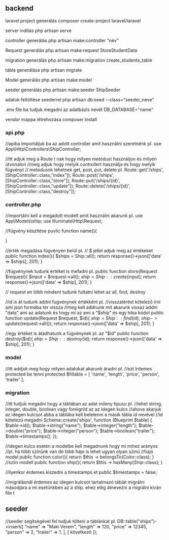 ## backend

laravel project generálás
composer create-project laravel/laravel 

server indítás
php artisan serve

controller generálás
php artisan make:controller "név"

Request generálás
php artisan make:request StoreStudentData

migration generálás
php artisan make:migration create_students_table

tábla generálása
php artisan migrate 

Model generálás
php artisan make:model 

seeder generálás
php artisan make:seeder ShipSeeder

adatok feltöltése seederrel
php artisan db:seed --class="seeder_neve"

.env file ba tudjuk megadni az adatbázis nevét
DB_DATABASE="name"

vendor mappa létrehozása
composer install


### api.php

//apiba importáljuk ba az adott controller amit használni szeretnénk pl.
use App\Http\Controllers\ShipController;

//itt adjuk meg a Route t nak hogy milyen metódust használjon és milyen útvonalon
//meg adjuk hogy melyik controllert használja és hogy melyik fügvényt
// metodusok lehetnek get, post, put, delete pl.
Route::get('/ships',[ShipController::class,"index"]);
Route::post('/ships',[ShipController::class,"store"]);
Route::put('/ships/{id}',[ShipController::class,"update"]);
Route::delete('/ships/{id}',[ShipController::class,"destroy"]);

### controller.php

//importálni kell a megadott modelt amit használni akarunk pl.
use App\Models\ship;
use Illuminate\Http\Request;

//fügvény készítése 
puvlic function name(){

}

//érték megadása fügvényen belül pl. 
// $ jellel adjuk meg az értékeket
public function index(){
    $ships = Ship::all();
    return response()->json(['data' => $ships], 201);
}

//fügvénynek tudunk értéket is mefadni pl.
public function store(Request $request){
    $input = $request->all();
    $ship = Ship::create($input);
    return response()->json(['data' => $ship], 201);
}

// request en több mindent tudunk futtatni lehet az all, find, destroy

//id is át tudunk addni fugvénynek értékként pl.
//visszatérést kötelező írni ami json formába tér vissza
//meg kell addnunk mit akarunk vissaz addni "data" ami az adatunk és hogy mi  az ami a "$ship" és egy hiba kódot
public function update(Request $request, $id){
   $ship = Ship::find($id);
   $ship->update($request->all());
   return response()->json(['data' => $ship], 201);
}

//egy értéket is átadhatunk a fügvénynek pl. az "$id"
public function destroy($id){
  $ship = Ship::destroy($id);
  return response()->json(['data' => $ship], 201);
}

### model

//itt addjuk meg hogy milyen adatokat akarunk áradni pl.
//ezt lrdemes protected be tenni
protected $fillable = [
        'name',
        'length',
        'price',
        'person',
        'trailer'
    ];

### migration

//itt tudjuk megadni hogy a táblában az adat mileny tipusu pl.
//lehet string, integer, double, boolean vagy foreignId az az idegen kulcs
//ahova akarjuk az idegen kulcsot abba a táblába kell beletenni a másik tábla id nevével
//id kötelezü megadni
Schema::create('ships', function (Blueprint $table) {
            $table->id();
            $table->string("name");
            $table->integer("length");
            $table->double("price");
            $table->integer("person");
            $table->boolean("trailer");
            $table->timestamps();
        });

//idegen kulcs esetén a modelbe kell megadnunk hogy mi mihez arányos 
//pl. ha több színünk van de több hajo is lehet ugyan olyan színü
//hajó model
public function color(){
        return $this -> belongsTo(Color::class);
    }
//szíin modell
public function ship(){
        return $this -> hasMany(Ship::class);
    }

//ilyenkor érdemes kiszedni a timestamps  et 
public $timestamps = false;

//migrálásnál érdemes az idegen kulcsot tartalmazó táblát migrálni másodjára a mi esetünkben az a ship. ehez elég átnevezni a migrálni kíván file t

## seeder

//seeder segítségével fel tudjuk tölteni a táblánkat pl.
DB::table("ships")->insert([
            "name" => "Maki Verem",
            "length" => 120,
            "price" => 12345,
            "person" => 2,
            "trailer" => 1,
        ],
        [
            következő
        ]);

